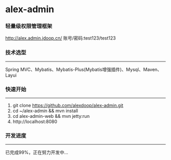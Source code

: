 # alex-admin
### 轻量级权限管理框架
http://alex.admin.jdoop.cn/
账号/密码:test123/test123

### 技术选型
-------------
Spring MVC、Mybatis、Mybatis-Plus(Mybatis增强插件)、Mysql、Maven、Layui

### 快速开始
-------------
1. git clone https://github.com/alexdoop/alex-admin.git
2. cd ~/alex-admin && mvn install
3. cd alex-admin-web && mvn jetty:run
4. http://localhost:8080

### 开发进度
-------------
已完成99%，正在努力开发中...

